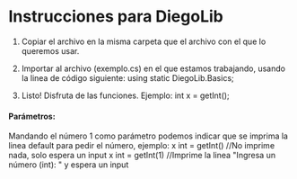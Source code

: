 Instrucciones para DiegoLib
======
1) Copiar el archivo en la misma carpeta que el archivo con el que lo queremos usar.

2) Importar al archivo (exemplo.cs) en el que estamos trabajando, usando la linea de código siguiente:
      using static DiegoLib.Basics;

3) Listo! Disfruta de las funciones. Ejemplo:
      int x = getInt();

#### Parámetros:
Mandando el número 1 como parámetro podemos indicar que se imprima la linea default para pedir el número, ejemplo:
x int = getInt()	//No imprime nada, solo espera un input
x int = getInt(1)	//Imprime la linea "Ingresa un número (int): " y espera un input